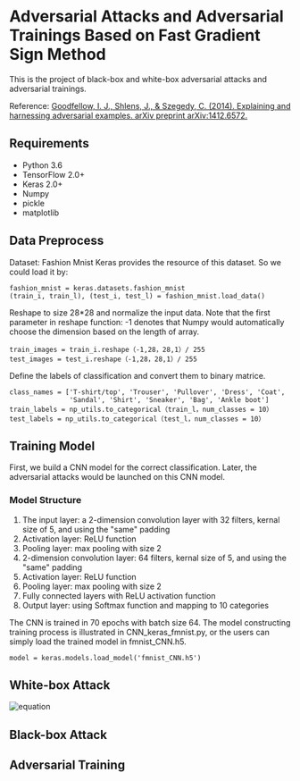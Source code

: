 # Adversarial Attacks and Adversarial Trainings Based on Fast Gradient Sign Method

This is the project of black-box and white-box adversarial attacks and adversarial trainings.

Reference: [Goodfellow, I. J., Shlens, J., & Szegedy, C. (2014). Explaining and harnessing adversarial examples. arXiv preprint arXiv:1412.6572.](https://arxiv.org/abs/1412.6572)

## Requirements
* Python 3.6
* TensorFlow 2.0+
* Keras 2.0+
* Numpy
* pickle
* matplotlib

## Data Preprocess
Dataset: Fashion Mnist
Keras provides the resource of this dataset. So we could load it by:
```
fashion_mnist = keras.datasets.fashion_mnist
(train_i, train_l), (test_i, test_l) = fashion_mnist.load_data()
```

Reshape to size 28*28 and normalize the input data. Note that the first parameter in reshape function: -1 denotes that Numpy would automatically
choose the dimension based on the length of array.

```
train_images = train_i.reshape（-1,28，28,1）/ 255
test_images = test_i.reshape（-1,28，28,1）/ 255
```
Define the labels of classification and convert them to binary matrice.
```
class_names = ['T-shirt/top', 'Trouser', 'Pullover', 'Dress', 'Coat',
               'Sandal', 'Shirt', 'Sneaker', 'Bag', 'Ankle boot']
train_labels = np_utils.to_categorical（train_l，num_classes = 10）
test_labels = np_utils.to_categorical（test_l，num_classes = 10）
```

## Training Model
First, we build a CNN model for the correct classification. Later, the adversarial attacks would be launched on this CNN model.

### Model Structure
1. The input layer: a 2-dimension convolution layer with 32 filters, kernal size of 5, and using the "same" padding
2. Activation layer: ReLU function
3. Pooling layer: max pooling with size 2
4. 2-dimension convolution layer: 64 filters, kernal size of 5, and using the "same" padding
5. Activation layer: ReLU function
6. Pooling layer: max pooling with size 2
7. Fully connected layers with ReLU activation function
8. Output layer: using Softmax function and mapping to 10 categories

The CNN is trained in 70 epochs with batch size 64.
The model constructing training process is illustrated in CNN_keras_fmnist.py,
or the users can simply load the trained model in fmnist_CNN.h5.
```
model = keras.models.load_model('fmnist_CNN.h5')
```

## White-box Attack
![equation](http://www.sciweavers.org/tex2img.php?eq=%20%5Cwidehat%7BX%7D%20%20%3D%20X%20%2B%20%20%5Ceta%20&bc=White&fc=Black&im=jpg&fs=12&ff=arev&edit=0[/img])


## Black-box Attack

## Adversarial Training

